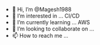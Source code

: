 - 👋 Hi, I’m @Magesh1988
- 👀 I’m interested in ... CI/CD
- 🌱 I’m currently learning ... AWS
- 💞️ I’m looking to collaborate on ...
- 📫 How to reach me ...

<!---
Magesh1988/Magesh1988 is a ✨ special ✨ repository because its `README.md` (this file) appears on your GitHub profile.
You can click the Preview link to take a look at your changes.
--->

